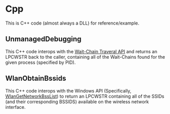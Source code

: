 # Cpp
This is C++ code (almost always a DLL) for reference/example.

## UnmanagedDebugging
This C++ code interops with the [Wait-Chain Traveral API](https://docs.microsoft.com/en-us/windows/desktop/Debug/wait-chain-traversal) and returns an LPCWSTR back to the caller, containing all of the Wait-Chains found for the given process (specified by PID).

## WlanObtainBssids
This C++ code interops with the Windows API (Specifically, [WlanGetNetworkBssList](https://docs.microsoft.com/en-us/windows/desktop/api/wlanapi/nf-wlanapi-wlangetnetworkbsslist)) to return an LPCWSTR containing all of the SSIDs (and their corresponding BSSIDS) available on the wireless network interface.
